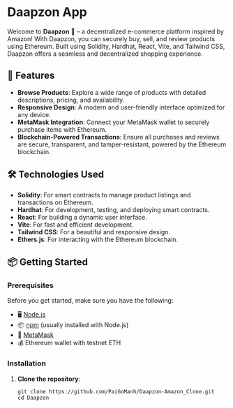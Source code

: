 # Daapzon App

Welcome to **Daapzon** 🛒 – a decentralized e-commerce platform inspired by Amazon! With Daapzon, you can securely buy, sell, and review products using Ethereum. Built using Solidity, Hardhat, React, Vite, and Tailwind CSS, Daapzon offers a seamless and decentralized shopping experience.

## 🚀 Features

- **Browse Products**: Explore a wide range of products with detailed descriptions, pricing, and availability.
- **Responsive Design**: A modern and user-friendly interface optimized for any device.
- **MetaMask Integration**: Connect your MetaMask wallet to securely purchase items with Ethereum.
- **Blockchain-Powered Transactions**: Ensure all purchases and reviews are secure, transparent, and tamper-resistant, powered by the Ethereum blockchain.

## 🛠️ Technologies Used

- **Solidity**: For smart contracts to manage product listings and transactions on Ethereum.
- **Hardhat**: For development, testing, and deploying smart contracts.
- **React**: For building a dynamic user interface.
- **Vite**: For fast and efficient development.
- **Tailwind CSS**: For a beautiful and responsive design.
- **Ethers.js**: For interacting with the Ethereum blockchain.

## 📦 Getting Started

### Prerequisites

Before you get started, make sure you have the following:

- 🖥 [Node.js](https://nodejs.org/)
- 📦 [npm](https://www.npmjs.com/) (usually installed with Node.js)
- 🔐 [MetaMask](https://metamask.io/)
- 💰 Ethereum wallet with testnet ETH

### Installation

1. **Clone the repository**:

   ```
   git clone https://github.com/PaiGoManh/Daapzon-Amazon_Clone.git
   cd Daapzon
   ```
